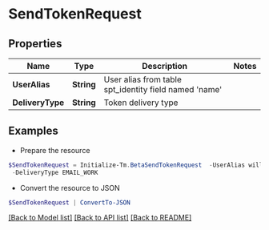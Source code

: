 # SendTokenRequest
## Properties

Name | Type | Description | Notes
------------ | ------------- | ------------- | -------------
**UserAlias** | **String** | User alias from table spt_identity field named &#39;name&#39; | 
**DeliveryType** | **String** | Token delivery type | 

## Examples

- Prepare the resource
```powershell
$SendTokenRequest = Initialize-Tm.BetaSendTokenRequest  -UserAlias will.albin `
 -DeliveryType EMAIL_WORK
```

- Convert the resource to JSON
```powershell
$SendTokenRequest | ConvertTo-JSON
```

[[Back to Model list]](../README.md#documentation-for-models) [[Back to API list]](../README.md#documentation-for-api-endpoints) [[Back to README]](../README.md)

